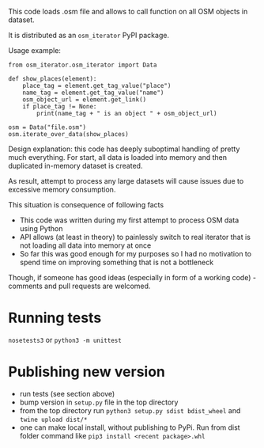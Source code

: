 This code loads .osm file and allows to call function on all OSM objects in dataset.

It is distributed as an `osm_iterator` PyPI package.

Usage example:

```
from osm_iterator.osm_iterator import Data

def show_places(element):
    place_tag = element.get_tag_value("place")
    name_tag = element.get_tag_value("name")
    osm_object_url = element.get_link()
    if place_tag != None:
        print(name_tag + " is an object " + osm_object_url)

osm = Data("file.osm")
osm.iterate_over_data(show_places)
```

Design explanation: this code has deeply suboptimal handling of pretty much everything. For start, all data is loaded into memory and then duplicated in-memory dataset is created.

As result, attempt to process any large datasets will cause issues due to excessive memory consumption.

This situation is consequence of following facts

* This code was written during my first attempt to process OSM data using Python
* API allows (at least in theory) to painlessly switch to real iterator that is not loading all data into memory at once
* So far this was good enough for my purposes so I had no motivation to spend time on improving something that is not a bottleneck

Though, if someone has good ideas (especially in form of a working code) - comments and pull requests are welcomed.

# Running tests

```nosetests3``` or ```python3 -m unittest```


# Publishing new version

- run tests (see section above)
- bump version in `setup.py` file in the top directory
- from the top directory run `python3 setup.py sdist bdist_wheel` and `twine upload dist/*`
- one can make local install, without publishing to PyPi. Run from dist folder command like `pip3 install <recent package>.whl`
